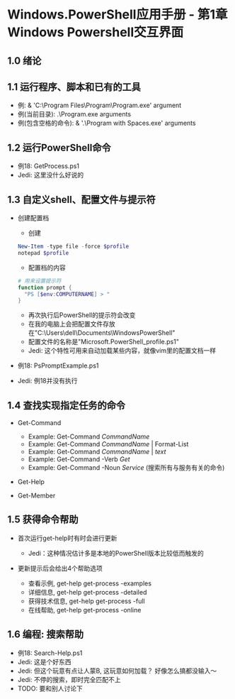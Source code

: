 # Windows.PowerShell应用手册 - 第1章 Windows Powershell交互界面

## 1.0 绪论

## 1.1 运行程序、脚本和已有的工具

* 例: & 'C:\Program Files\Program\Program.exe' argument
* 例(当前目录): .\Program.exe arguments
* 例(包含空格的命令): & '.\Program with Spaces.exe' arguments

## 1.2 运行PowerShell命令

* 例18: GetProcess.ps1
* Jedi: 这里没什么好说的

## 1.3 自定义shell、配置文件与提示符

* 创建配置档
  * 创建

  ```powershell
  New-Item -type file -force $profile
  notepad $profile
  ```
  
  * 配置档的内容

  ```powershell
  # 用来设置提示符
  function prompt {
    "PS [$env:COMPUTERNAME] > "
  }
  ```

  * 再次执行后PowerShell的提示符会改变
  * 在我的电脑上会把配置文件存放在"C:\Users\dell\Documents\WindowsPowerShell"
  * 配置文件的名称是"Microsoft.PowerShell_profile.ps1"
  * Jedi: 这个特性可用来自动加载某些内容，就像vim里的配置文档一样

* 例18: PsPromptExample.ps1
* Jedi: 例18并没有执行

## 1.4 查找实现指定任务的命令

* Get-Command
  * Example: Get-Command *CommandName*
  * Example: Get-Command *CommandName* | Format-List
  * Example: Get-Command *CommandName* | *text*
  * Example: Get-Command -Verb *Get*
  * Example: Get-Command -Noun *Service* (搜索所有与服务有关的命令)

* Get-Help
* Get-Member

## 1.5 获得命令帮助

* 首次运行get-help时有时会进行更新
  * Jedi：这种情况估计多是本地的PowerShell版本比较低而触发的

* 更新提示后会给出4个帮助选项
  * 查看示例, get-help get-process -examples
  * 详细信息, get-help get-process -detailed
  * 获得技术信息, get-help get-process -full
  * 在线帮助, get-help get-process -online

## 1.6 编程: 搜索帮助

* 例18: Search-Help.ps1
* Jedi: 这是个好东西
* Jedi: 但这个玩意有点让人蒙B, 这玩意如何加载？ 好像怎么搞都没输入～
* Jedi: 不停的搜索，即时完全匹配不上
* TODO: 要和别人讨论下
